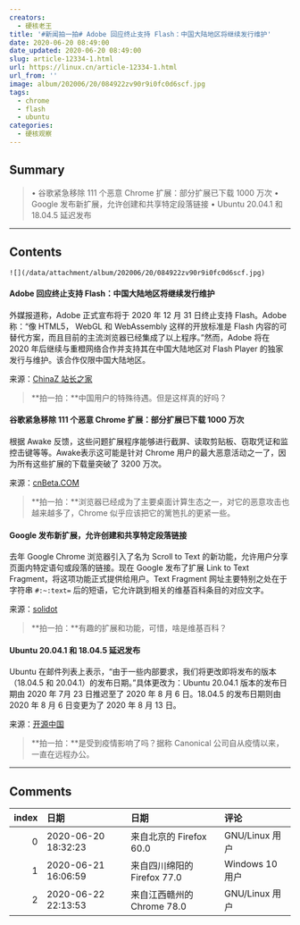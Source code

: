 ```yaml
---
creators:
  - 硬核老王
title: '#新闻拍一拍# Adobe 回应终止支持 Flash：中国大陆地区将继续发行维护'
date: 2020-06-20 08:49:00
date_updated: 2020-06-20 08:49:00
slug: article-12334-1.html
url: https://linux.cn/article-12334-1.html
url_from: ''
image: album/202006/20/084922zv90r9i0fc0d6scf.jpg
tags:
  - chrome
  - flash
  - ubuntu
categories:
  - 硬核观察
---
```


## Summary

> • 谷歌紧急移除 111 个恶意 Chrome 扩展：部分扩展已下载 1000 万次 • Google 发布新扩展，允许创建和共享特定段落链接 • Ubuntu 20.04.1 和 18.04.5 延迟发布

***

<!-- more -->

## Contents

`![](/data/attachment/album/202006/20/084922zv90r9i0fc0d6scf.jpg)`

#### Adobe 回应终止支持 Flash：中国大陆地区将继续发行维护

外媒报道称，Adobe 正式宣布将于 2020 年 12 月 31 日终止支持 Flash。Adobe 称：“像 HTML5， WebGL 和 WebAssembly 这样的开放标准是 Flash 内容的可替代方案，而且目前的主流浏览器已经集成了以上程序。”然而，Adobe 将在 2020 年后继续与重橙网络合作并支持其在中国大陆地区对 Flash Player 的独家发行与维护。该合作仅限中国大陆地区。

来源：[ChinaZ 站长之家](https://www.chinaz.com/2020/0619/1148076.shtml)

> 
> **拍一拍：**中国用户的特殊待遇。但是这样真的好吗？
> 
> 
> 

#### 谷歌紧急移除 111 个恶意 Chrome 扩展：部分扩展已下载 1000 万次

根据 Awake 反馈，这些问题扩展程序能够进行截屏、读取剪贴板、窃取凭证和监控击键等等。Awake表示这可能是针对 Chrome 用户的最大恶意活动之一了，因为所有这些扩展的下载量突破了 3200 万次。

来源：[cnBeta.COM](https://www.cnbeta.com/articles/tech/993223.htm)

> 
> **拍一拍：**浏览器已经成为了主要桌面计算生态之一，对它的恶意攻击也越来越多了，Chrome 似乎应该把它的篱笆扎的更紧一些。
> 
> 
> 

#### Google 发布新扩展，允许创建和共享特定段落链接

去年 Google Chrome 浏览器引入了名为 Scroll to Text 的新功能，允许用户分享页面内特定语句或段落的链接。现在 Google 发布了扩展 Link to Text Fragment，将这项功能正式提供给用户。Text Fragment 网址主要特别之处在于字符串 `#:~:text=` 后的短语，它允许跳到相关的维基百科条目的对应文字。

来源：[solidot](https://www.solidot.org/story?sid=64712)

> 
> **拍一拍：**有趣的扩展和功能，可惜，啥是维基百科？
> 
> 
> 

#### Ubuntu 20.04.1 和 18.04.5 延迟发布

Ubuntu 在邮件列表上表示，“由于一些内部要求，我们将更改即将发布的版本（18.04.5 和 20.04.1）的发布日期。”具体更改为：Ubuntu 20.04.1 版本的发布日期由 2020 年 7月 23 日推迟至了 2020 年 8 月 6 日。18.04.5 的发布日期则由 2020 年 8 月 6 日变更为了 2020 年 8 月 13 日。

来源：[开源中国](https://www.oschina.net/news/116548/ubuntu-20-04-1-release-delay)

> 
> **拍一拍：**是受到疫情影响了吗？据称 Canonical 公司自从疫情以来，一直在远程办公。
> 
> 
>

***

## Comments

|   index | 日期                | 日期                                        | 评论                                                                                                                                                                                                                                                                                               |
|--------:|:--------------------|:--------------------------------------------|:---------------------------------------------------------------------------------------------------------------------------------------------------------------------------------------------------------------------------------------------------------------------------------------------------|
|       0 | 2020-06-20 18:32:23 | 来自北京的 Firefox 60.0|GNU/Linux 用户      | Flash 不死，互联网就是永无休止的弹出式广告，这是一条庞大的利益链，为 Flash 之死干杯！！！                                                                                                                                                                                                          |
|       1 | 2020-06-21 16:06:59 | 来自四川绵阳的 Firefox 77.0|Windows 10 用户 | 别！这辣鸡早点死了好了                                                                                                                                                                                                                                                                             |
|       2 | 2020-06-22 22:13:53 | 来自江西赣州的 Chrome 78.0|GNU/Linux 用户   | 国内大量各类网站仍然重度使用flash,比如可可英语，各种页游，甚至是慕课都还在使用flash.....大量的网站没有动力去替换flash为其他方案，因为国内大部分普通用户使用的是ie,360,搜狗等浏览器，这些浏览器为了保护其”固有用户“必然继续支持flash。所以这是一个闭环，flash短时间在国内死不了。百足之虫，死而不僵 |
